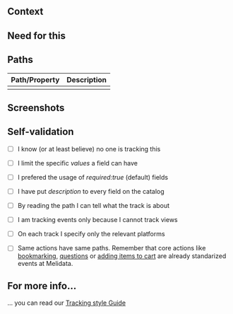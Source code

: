 [//]: # (Tracks catalog PR template, delete if else!)  

## Context  
[//]: # (Explain the context of your tracks so we can help you better)  

## Need for this  
[//]: # (Explain why do you need to track this, or who is asking for it.)  

## Paths  
[//]: # (Describe the paths or properties you are adding)  

| Path/Property | Description |
|---------------|-------------|
|  |  |


## Screenshots  
[//]: # (Screenshots showing the view or the flow to be tracked are much appreciated!)  

## Self-validation  
[//]: # (Does your track check the following?)  

- [ ] I know (or at least believe) no one is tracking this  
- [ ] I limit the specific _values_ a field can have
- [ ] I prefered the usage of _required:true_ (default) fields
- [ ] I have put _description_ to every field on the catalog
- [ ] By reading the path I can tell what the track is about
- [ ] I am tracking events only because I cannot track views  
- [ ] On each track I specify only the relevant platforms   
- [ ] Same actions have same paths. Remember that core actions like [bookmarking](https://github.com/mercadolibre/melidata-catalog/blob/master/definitions/src/main/resources/catalog/bookmarks.groovy), [questions](https://github.com/mercadolibre/melidata-catalog/blob/master/definitions/src/main/resources/catalog/questions.groovy) or [adding items to cart](https://github.com/mercadolibre/melidata-catalog/blob/master/definitions/src/main/resources/catalog/add_to_cart.groovy) are already standarized events at Melidata. 


## For more info...  
... you can read our [Tracking style Guide](https://github.com/mercadolibre/melidata-catalog/wiki/Tracking-Style-Guide)
